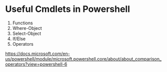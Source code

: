 # Useful Cmdlets in Powershell

1. Functions
2. Where-Object
3. Select-Object
4. If/Else
5. Operators

https://docs.microsoft.com/en-us/powershell/module/microsoft.powershell.core/about/about_comparison_operators?view=powershell-6
